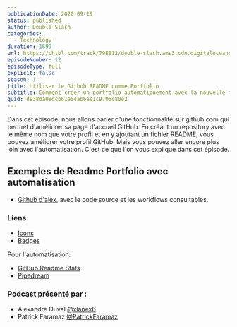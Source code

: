 ```yaml
---
publicationDate: 2020-09-19
status: published
author: Double Slash
categories:
  - Technology
duration: 1699
url: https://chtbl.com/track/79E812/double-slash.ams3.cdn.digitaloceanspaces.com/DS_012_github_readme.mp3
episodeNumber: 12
episodeType: full
explicit: false
season: 1
title: Utiliser le Github README comme Portfolio
subtitle: Comment créer un portfolio automatiquement avec la nouvelle fonctionnalité de GitHub pour améliorer votre profil
guid: d938da08dcb61e54ab6ae1c9706c80e2
---
```


Dans cet épisode, nous allons parler d'une fonctionnalité sur github.com qui permet d'améliorer sa page d'accueil GitHub.
En créant un repository avec le même nom que votre profil et en y ajoutant un fichier README, vous pouvez améliorer votre profil GitHub.
Mais vous pouvez aller encore plus loin avec l'automatisation. C'est ce que l'on vous explique dans cet épisode.

## Exemples de Readme Portfolio avec automatisation

- [Github d'alex](https://github.com/xlanex6), avec le code source et les workflows consultables.

### Liens

- [Icons](https://simpleicons.org/)
- [Badges](https://shields.io/)

Pour l'automatisation:

- [GitHub Readme Stats](https://github.com/anuraghazra/github-readme-stats)
- [Pipedream](https://pipedream.com/)

### Podcast présenté par :

- Alexandre Duval [@xlanex6](https://twitter.com/xlanex6)
- Patrick Faramaz [@PatrickFaramaz](https://twitter.com/PatrickFaramaz)
